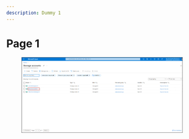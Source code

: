 ```yaml
---
description: Dummy 1
---
```


# Page 1

<figure><img src="destinations/images/azure-12.png" alt=""><figcaption></figcaption></figure>

